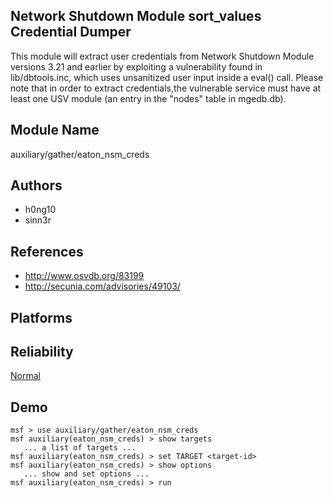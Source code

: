 ## Network Shutdown Module sort_values Credential Dumper

This module will extract user credentials from Network 
Shutdown Module versions 3.21 and earlier by exploiting a 
vulnerability found in lib/dbtools.inc, which uses 
unsanitized user input inside a eval() call. Please note 
that in order to extract credentials,the vulnerable service 
must have at least one USV module (an entry in the "nodes" 
table in mgedb.db).


## Module Name
auxiliary/gather/eaton_nsm_creds

## Authors
* h0ng10
* sinn3r


## References
* http://www.osvdb.org/83199
* http://secunia.com/advisories/49103/




## Platforms


## Reliability
[Normal](https://github.com/rapid7/metasploit-framework/wiki/Exploit-Ranking)

## Demo

```
msf > use auxiliary/gather/eaton_nsm_creds
msf auxiliary(eaton_nsm_creds) > show targets
   ... a list of targets ...
msf auxiliary(eaton_nsm_creds) > set TARGET <target-id>
msf auxiliary(eaton_nsm_creds) > show options
   ... show and set options ...
msf auxiliary(eaton_nsm_creds) > run
```
    
    